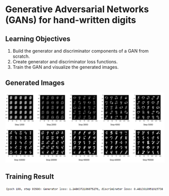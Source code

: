 # Generative Adversarial Networks (GANs) for hand-written digits

## Learning Objectives
1.   Build the generator and discriminator components of a GAN from scratch.
2.   Create generator and discriminator loss functions.
3.   Train the GAN and visualize the generated images.

## Generated Images
![](Gen_images.PNG)

## Training Result
![](Training_Result.PNG)
